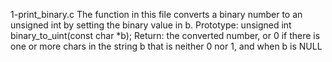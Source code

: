 1-print_binary.c
The function in this file converts a binary number to an unsigned int by setting the binary value in b.
Prototype: unsigned int binary_to_uint(const char *b);
Return: the converted number, or 0 if there is one or more chars in the string b that is neither 0 nor 1, and when
b is NULL

